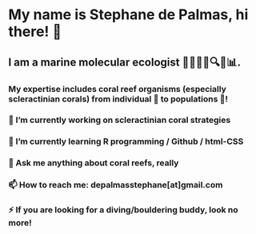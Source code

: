 # My name is Stephane de Palmas, hi there! 👋

## I am a marine molecular ecologist 🥽🐚👨‍🔬🔍🧪📊.

### My expertise includes coral reef organisms (especially scleractinian corals) from individual 🔬 to populations 🧬! 

### 🔭 I’m currently working on scleractinian coral strategies 

### 🌱 I’m currently learning R programming / Github / html-CSS

### 💬 Ask me  anything about coral reefs, really

### 📫 How to reach me: depalmasstephane[at]gmail.com

### ⚡ If you are looking for a diving/bouldering buddy, look no more!

